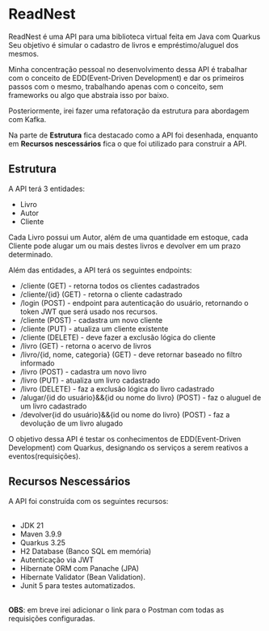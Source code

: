 <h1>ReadNest</h1>
ReadNest é uma API para uma biblioteca virtual feita em Java com Quarkus
Seu objetivo é simular o cadastro de livros e empréstimo/aluguel dos mesmos.

Minha concentração pessoal no desenvolvimento dessa API é trabalhar com o conceito
de EDD(Event-Driven Development) e dar os primeiros passos com o mesmo, trabalhando
apenas com o conceito, sem frameworks ou algo que abstraia isso por baixo.

Posteriormente, irei fazer uma refatoração da estrutura para abordagem com Kafka.

Na parte de <b>Estrutura</b> fica destacado como a API foi desenhada, enquanto em <b>Recursos nescessários</b> fica o que foi utilizado para construir a API.<br>
<h2>Estrutura</h2>
A API terá 3 entidades:

 - Livro
 - Autor
 - Cliente

Cada Livro possui um Autor, além de uma quantidade em estoque, cada Cliente pode alugar um ou mais destes livros e devolver em um prazo determinado.

Além das entidades, a API terá os seguintes endpoints:

 - /cliente (GET) - retorna todos os clientes cadastrados
 - /cliente/{id} (GET) - retorna o cliente cadastrado
 - /login (POST) - endpoint para autenticação do usuário, retornando o token JWT que será usado nos recursos.
 - /cliente (POST) - cadastra um novo cliente
 - /cliente (PUT) - atualiza um cliente existente
 - /cliente (DELETE) - deve fazer a exclusão lógica do cliente
 - /livro (GET) - retorna o acervo de livros
 - /livro/{id, nome, categoria} (GET) - deve retornar baseado no filtro informado
 - /livro (POST) - cadastra um novo livro
 - /livro (PUT) - atualiza um livro cadastrado
 - /livro (DELETE) - faz a exclusão lógica do livro cadastrado
 - /alugar/{id do usuário}&&{id ou nome do livro} (POST) - faz o aluguel de um livro cadastrado
 - /devolver{id do usuário}&&{id ou nome do livro} (POST) - faz a devolução de um livro alugado

O objetivo dessa API é testar os conhecimentos de EDD(Event-Driven Development) com Quarkus, designando os serviços a serem reativos a eventos(requisições).<br>
<h2>Recursos Nescessários</h2>
A API foi construída com os seguintes recursos:<br><br>

 - JDK 21
 - Maven 3.9.9
 - Quarkus 3.25
 - H2 Database (Banco SQL em memória)
 - Autenticação via JWT
 - Hibernate ORM com Panache (JPA)
 - Hibernate Validator (Bean Validation).
 - Junit 5 para testes automatizados.
<br>
<b>OBS</b>: em breve irei adicionar o link para o Postman com todas as requisições configuradas.
